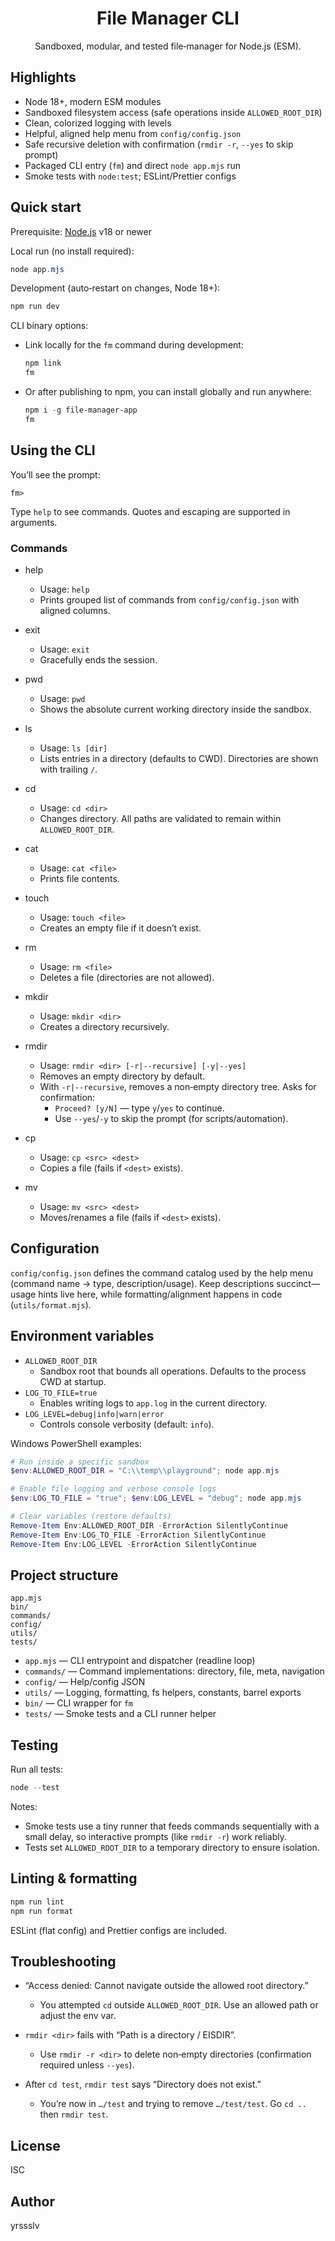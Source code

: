 <div align="center">

# File Manager CLI

Sandboxed, modular, and tested file‑manager for Node.js (ESM).

</div>

## Highlights

- Node 18+, modern ESM modules
- Sandboxed filesystem access (safe operations inside `ALLOWED_ROOT_DIR`)
- Clean, colorized logging with levels
- Helpful, aligned help menu from `config/config.json`
- Safe recursive deletion with confirmation (`rmdir -r`, `--yes` to skip prompt)
- Packaged CLI entry (`fm`) and direct `node app.mjs` run
- Smoke tests with `node:test`; ESLint/Prettier configs

## Quick start

Prerequisite: [Node.js](https://nodejs.org/) v18 or newer

Local run (no install required):

```powershell
node app.mjs
```

Development (auto‑restart on changes, Node 18+):

```powershell
npm run dev
```

CLI binary options:

- Link locally for the `fm` command during development:

  ```powershell
  npm link
  fm
  ```

- Or after publishing to npm, you can install globally and run anywhere:

  ```powershell
  npm i -g file-manager-app
  fm
  ```

## Using the CLI

You’ll see the prompt:

```
fm>
```

Type `help` to see commands. Quotes and escaping are supported in arguments.

### Commands

- help
  - Usage: `help`
  - Prints grouped list of commands from `config/config.json` with aligned columns.

- exit
  - Usage: `exit`
  - Gracefully ends the session.

- pwd
  - Usage: `pwd`
  - Shows the absolute current working directory inside the sandbox.

- ls
  - Usage: `ls [dir]`
  - Lists entries in a directory (defaults to CWD). Directories are shown with trailing `/`.

- cd
  - Usage: `cd <dir>`
  - Changes directory. All paths are validated to remain within `ALLOWED_ROOT_DIR`.

- cat
  - Usage: `cat <file>`
  - Prints file contents.

- touch
  - Usage: `touch <file>`
  - Creates an empty file if it doesn’t exist.

- rm
  - Usage: `rm <file>`
  - Deletes a file (directories are not allowed).

- mkdir
  - Usage: `mkdir <dir>`
  - Creates a directory recursively.

- rmdir
  - Usage: `rmdir <dir> [-r|--recursive] [-y|--yes]`
  - Removes an empty directory by default.
  - With `-r|--recursive`, removes a non‑empty directory tree. Asks for confirmation:
    - `Proceed? [y/N]` — type `y`/`yes` to continue.
    - Use `--yes`/`-y` to skip the prompt (for scripts/automation).

- cp
  - Usage: `cp <src> <dest>`
  - Copies a file (fails if `<dest>` exists).

- mv
  - Usage: `mv <src> <dest>`
  - Moves/renames a file (fails if `<dest>` exists).

## Configuration

`config/config.json` defines the command catalog used by the help menu (command name → type, description/usage). Keep descriptions succinct—usage hints live here, while formatting/alignment happens in code (`utils/format.mjs`).

## Environment variables

- `ALLOWED_ROOT_DIR`
  - Sandbox root that bounds all operations. Defaults to the process CWD at startup.
- `LOG_TO_FILE=true`
  - Enables writing logs to `app.log` in the current directory.
- `LOG_LEVEL=debug|info|warn|error`
  - Controls console verbosity (default: `info`).

Windows PowerShell examples:

```powershell
# Run inside a specific sandbox
$env:ALLOWED_ROOT_DIR = "C:\\temp\\playground"; node app.mjs

# Enable file logging and verbose console logs
$env:LOG_TO_FILE = "true"; $env:LOG_LEVEL = "debug"; node app.mjs

# Clear variables (restore defaults)
Remove-Item Env:ALLOWED_ROOT_DIR -ErrorAction SilentlyContinue
Remove-Item Env:LOG_TO_FILE -ErrorAction SilentlyContinue
Remove-Item Env:LOG_LEVEL -ErrorAction SilentlyContinue
```

## Project structure

```
app.mjs
bin/
commands/
config/
utils/
tests/
```

- `app.mjs` — CLI entrypoint and dispatcher (readline loop)
- `commands/` — Command implementations: directory, file, meta, navigation
- `config/` — Help/config JSON
- `utils/` — Logging, formatting, fs helpers, constants, barrel exports
- `bin/` — CLI wrapper for `fm`
- `tests/` — Smoke tests and a CLI runner helper

## Testing

Run all tests:

```powershell
node --test
```

Notes:

- Smoke tests use a tiny runner that feeds commands sequentially with a small delay, so interactive prompts (like `rmdir -r`) work reliably.
- Tests set `ALLOWED_ROOT_DIR` to a temporary directory to ensure isolation.

## Linting & formatting

```powershell
npm run lint
npm run format
```

ESLint (flat config) and Prettier configs are included.

## Troubleshooting

- “Access denied: Cannot navigate outside the allowed root directory.”
  - You attempted `cd` outside `ALLOWED_ROOT_DIR`. Use an allowed path or adjust the env var.

- `rmdir <dir>` fails with “Path is a directory / EISDIR”.
  - Use `rmdir -r <dir>` to delete non‑empty directories (confirmation required unless `--yes`).

- After `cd test`, `rmdir test` says “Directory does not exist.”
  - You’re now in `…/test` and trying to remove `…/test/test`. Go `cd ..` then `rmdir test`.

## License

ISC

## Author

yrssslv
